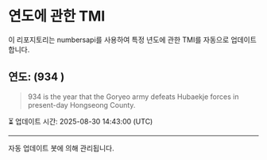 
# 연도에 관한 TMI

이 리포지토리는 numbersapi를 사용하여 특정 년도에 관한 TMI를 자동으로 업데이트합니다.

## 연도: (934 )
> 934 is the year that the Goryeo army defeats Hubaekje forces in present-day Hongseong County.

⏳ 업데이트 시간: 2025-08-30 14:43:00 (UTC)

---
자동 업데이트 봇에 의해 관리됩니다.
